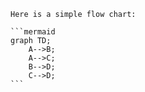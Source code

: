 ~~~text
Here is a simple flow chart:

```mermaid
graph TD;
    A-->B;
    A-->C;
    B-->D;
    C-->D;
```
~~~
